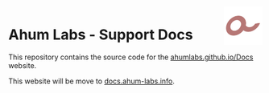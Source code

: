 <img src="https://raw.githubusercontent.com/AhumLabs/Docs/master/images/Ahum%20Labs%20Logo%2B.png" align="right" width="15%" height="15%" />

# Ahum Labs - Support Docs

This repository contains the source code for the [ahumlabs.github.io/Docs](https://ahumlabs.github.io/Docs/) website.

This website will be move to [docs.ahum-labs.info](https://docs.ahum-labs.info).

